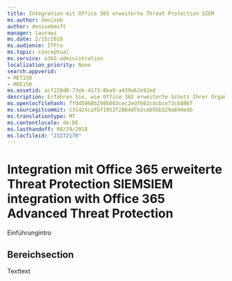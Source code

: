 ```yaml
---
title: Integration mit Office 365 erweiterte Threat Protection SIEM
ms.author: deniseb
author: denisebmsft
manager: laurawi
ms.date: 2/15/2018
ms.audience: ITPro
ms.topic: conceptual
ms.service: o365-administration
localization_priority: None
search.appverid:
- MET150
- MOE150
ms.assetid: acf228d8-73eb-4173-8ba9-a439a62e92ed
description: Erfahren Sie, wie Office 365 erweiterte Schutz Ihrer Organisation SIEM Server zu integrieren.
ms.openlocfilehash: 7fdd5068b298b083cec2edf602cdcbce73c689b7
ms.sourcegitcommit: c31424cafbf1953f2864d7e2ceb95b329a694edb
ms.translationtype: MT
ms.contentlocale: de-DE
ms.lasthandoff: 08/29/2018
ms.locfileid: "23272170"
---
```

# <a name="siem-integration-with-office-365-advanced-threat-protection"></a><span data-ttu-id="67676-103">Integration mit Office 365 erweiterte Threat Protection SIEM</span><span class="sxs-lookup"><span data-stu-id="67676-103">SIEM integration with Office 365 Advanced Threat Protection</span></span>

<span data-ttu-id="67676-104">Einführung</span><span class="sxs-lookup"><span data-stu-id="67676-104">intro</span></span>
  
## <a name="section"></a><span data-ttu-id="67676-105">Bereich</span><span class="sxs-lookup"><span data-stu-id="67676-105">section</span></span>

<span data-ttu-id="67676-106">Text</span><span class="sxs-lookup"><span data-stu-id="67676-106">text</span></span>
  

